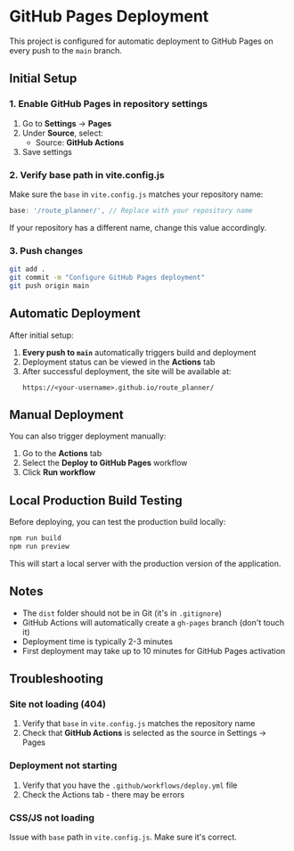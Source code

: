 # GitHub Pages Deployment

This project is configured for automatic deployment to GitHub Pages on every push to the `main` branch.

## Initial Setup

### 1. Enable GitHub Pages in repository settings

1. Go to **Settings** → **Pages**
2. Under **Source**, select:
   - Source: **GitHub Actions**
3. Save settings

### 2. Verify base path in vite.config.js

Make sure the `base` in `vite.config.js` matches your repository name:

```javascript
base: '/route_planner/', // Replace with your repository name
```

If your repository has a different name, change this value accordingly.

### 3. Push changes

```bash
git add .
git commit -m "Configure GitHub Pages deployment"
git push origin main
```

## Automatic Deployment

After initial setup:

1. **Every push to `main`** automatically triggers build and deployment
2. Deployment status can be viewed in the **Actions** tab
3. After successful deployment, the site will be available at:
   ```
   https://<your-username>.github.io/route_planner/
   ```

## Manual Deployment

You can also trigger deployment manually:

1. Go to the **Actions** tab
2. Select the **Deploy to GitHub Pages** workflow
3. Click **Run workflow**

## Local Production Build Testing

Before deploying, you can test the production build locally:

```bash
npm run build
npm run preview
```

This will start a local server with the production version of the application.

## Notes

- The `dist` folder should not be in Git (it's in `.gitignore`)
- GitHub Actions will automatically create a `gh-pages` branch (don't touch it)
- Deployment time is typically 2-3 minutes
- First deployment may take up to 10 minutes for GitHub Pages activation

## Troubleshooting

### Site not loading (404)

1. Verify that `base` in `vite.config.js` matches the repository name
2. Check that **GitHub Actions** is selected as the source in Settings → Pages

### Deployment not starting

1. Verify that you have the `.github/workflows/deploy.yml` file
2. Check the Actions tab - there may be errors

### CSS/JS not loading

Issue with `base` path in `vite.config.js`. Make sure it's correct.


